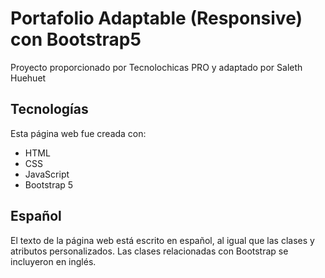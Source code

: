# Portafolio Adaptable (Responsive) con Bootstrap5
Proyecto proporcionado por Tecnolochicas PRO y adaptado por Saleth Huehuet

## Tecnologías

Esta página web fue creada con:

* HTML
* CSS
* JavaScript 
* Bootstrap 5

## Español

El texto de la página web está escrito en español, al igual que las clases y atributos personalizados. Las clases relacionadas con Bootstrap se incluyeron en inglés.




